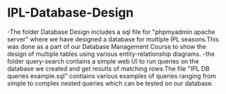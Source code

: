 # IPL-Database-Design
-The folder Database Design includes a sql file for "phpmyadmin apache server" where we have designed a database for multiple IPL seasons.This was done as a part of our Database Management Course to show the design of multiple tables using various entity-relationship diagrams.
-the folder query-search contains a simple web UI to run queries on the database we created and get results of matching rows.The file "IPL DB queries example.sql" contiains various examples of queries ranging from simple to complex nested queries which can be tested on our database.
